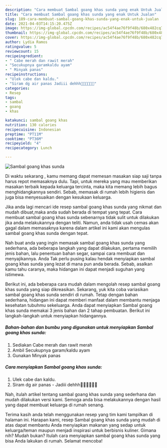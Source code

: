 ```yaml
---
description: "Cara membuat Sambal goang khas sunda yang enak Untuk Jualan"
title: "Cara membuat Sambal goang khas sunda yang enak Untuk Jualan"
slug: 189-cara-membuat-sambal-goang-khas-sunda-yang-enak-untuk-jualan
date: 2021-04-03T14:15:20.475Z
image: https://img-global.cpcdn.com/recipes/ac54f4ae76f9f48b/680x482cq70/sambal-goang-khas-sunda-foto-resep-utama.jpg
thumbnail: https://img-global.cpcdn.com/recipes/ac54f4ae76f9f48b/680x482cq70/sambal-goang-khas-sunda-foto-resep-utama.jpg
cover: https://img-global.cpcdn.com/recipes/ac54f4ae76f9f48b/680x482cq70/sambal-goang-khas-sunda-foto-resep-utama.jpg
author: Lydia Ramos
ratingvalue: 5
reviewcount: 15
recipeingredient:
- " Cabe merah dan rawit merah"
- "Secukupnya garamkaldu ayam"
- " Minyak panas"
recipeinstructions:
- "Ulek cabe dan kaldu."
- "Siram dg air panas Jadiii dehhh🤗😚🤤🤤🤤🤤"
categories:
- Resep
tags:
- sambal
- goang
- khas

katakunci: sambal goang khas 
nutrition: 130 calories
recipecuisine: Indonesian
preptime: "PT11M"
cooktime: "PT36M"
recipeyield: "4"
recipecategory: Lunch

---
```



![Sambal goang khas sunda](https://img-global.cpcdn.com/recipes/ac54f4ae76f9f48b/680x482cq70/sambal-goang-khas-sunda-foto-resep-utama.jpg)

Di waktu  sekarang , kamu memang dapat memesan masakan siap saji tanpa harus repot memasaknya dulu. Tapi, untuk mereka yang mau memberikan masakan terbaik kepada keluarga tercinta, maka kita memang lebih bagus menghidangkannya sendiri. Sebab, memasak di rumah lebih higienis dan juga bisa menyesuaikan dengan kesukaan keluarga.

Jika anda lagi mencari ide resep sambal goang khas sunda yang nikmat dan mudah dibuat,maka anda sudah berada di tempat yang tepat. Cara membuat sambal goang khas sunda  sebenarnya tidak sulit untuk dilakukan jika anda melakukannya dengan teliti. Namun, anda tidak usah cemas akan gagal dalam memasaknya 
karena dalam artikel ini kami akan mengulas sambal goang khas sunda dengan tepat.  



Nah buat anda yang ingin memasak sambal goang khas sunda yang sederhana, ada beberapa langkah yang dapat dilakukan, pertama memilih jenis bahan, lalu penentuan bahan segar, sampai cara membuat dan menyajikannya. Anda Tak perlu pusing kalau hendak menyiapkan sambal goang khas sunda yang lezat di mana pun anda berada. Sebab, asalkan kamu  tahu caranya, maka hidangan ini dapat menjadi suguhan yang istimewa.

Berikut ini, ada beberapa cara mudah dalam mengolah resep sambal goang khas sunda yang siap dikreasikan. Sekarang, yuk kita coba variasikan sambal goang khas sunda sendiri di rumah. Tetap dengan bahan sederhana, hidangan ini dapat memberi manfaat dalam membantu menjaga kesehatan tubuhmu sekeluarga. Anda dapat menyiapkan Sambal goang khas sunda memakai 3 jenis bahan dan 2 tahap pembuatan. Berikut ini langkah-langkah untuk menyiapkan hidangannya.

<!--inarticleads1-->

##### Bahan-bahan dan bumbu yang digunakan untuk menyiapkan Sambal goang khas sunda:

1. Sediakan  Cabe merah dan rawit merah
1. Ambil Secukupnya garam/kaldu ayam
1. Gunakan  Minyak panas




<!--inarticleads2-->

##### Cara menyiapkan Sambal goang khas sunda:

1. Ulek cabe dan kaldu.
1. Siram dg air panas - Jadiii dehhh🤗😚🤤🤤🤤🤤




Nah, itulah artikel tentang  sambal goang khas sunda  yang sederhana dan mudah dilakukan versi kami. Semoga anda bisa melakukannya dengan hasil yang dapat membuat keluarga di rumah senang. 

Terima kasih anda telah menggunakan resep yang tim kami tampilkan di halaman ini. Harapan kami, resep  Sambal goang khas sunda yang mudah di atas dapat membantu Anda menyiapkan makanan yang sedap untuk keluarga/teman maupun menjadi inspirasi untuk berbisnis kuliner. Gimana nih? Mudah bukan? Itulah cara menyiapkan sambal goang khas sunda yang bisa Anda lakukan di rumah. Selamat mencoba!


